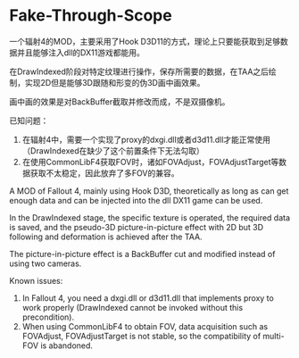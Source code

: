 # Fake-Through-Scope

一个辐射4的MOD，主要采用了Hook D3D11的方式，理论上只要能获取到足够数据并且能够注入dll的DX11游戏都能用。

在DrawIndexed阶段对特定纹理进行操作，保存所需要的数据，在TAA之后绘制，实现2D但是能够3D跟随和形变的伪3D画中画效果。

画中画的效果是对BackBuffer截取并修改而成，不是双摄像机。

已知问题：
1. 在辐射4中，需要一个实现了proxy的dxgi.dll或者d3d11.dll才能正常使用（DrawIndexed在缺少了这个前置条件下无法勾取）
2. 在使用CommonLibF4获取FOV时，诸如FOVAdjust，FOVAdjustTarget等数据获取不太稳定，因此放弃了多FOV的兼容。


A MOD of Fallout 4, mainly using Hook D3D, theoretically as long as can get enough data and can be injected into the dll DX11 game can be used.

In the DrawIndexed stage, the specific texture is operated, the required data is saved, and the pseudo-3D picture-in-picture effect with 2D but 3D following and deformation is achieved after the TAA.

The picture-in-picture effect is a BackBuffer cut and modified instead of using two cameras.

Known issues:

1. In Fallout 4, you need a dxgi.dll or d3d11.dll that implements proxy to work properly (DrawIndexed cannot be invoked without this precondition).
2. When using CommonLibF4 to obtain FOV, data acquisition such as FOVAdjust, FOVAdjustTarget is not stable, so the compatibility of multi-FOV is abandoned.
